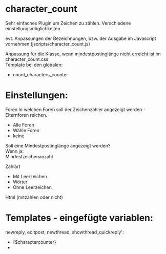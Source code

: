 # character_count
Sehr einfaches Plugin um Zeichen zu zählen.
Verschiedene einstellungsmöglichkeiten. 

evt. Anpassungen der Bezeichnungen, bzw. der Ausgabe im Javascript vornehmen
(jscripts/character_count.js)
    
Anpassung für die Klasse, wenn mindestpostinglänge nicht erreicht ist im character_count.css  
Template bei den globalen:  
- count_characters_counter    

# Einstellungen:
    
Foren
In welchen Foren soll der Zeichenzähler angezeigt werden - Elternforen reichen.   
 - Alle Foren   
 - Wähle Foren    
 - keine    
    
Soll eine Mindestpostinglänge angezeigt werden?   
Wenn ja:    
Mindestzeichenanzahl    
    
    
Zählart   
- Mit Leerzeichen   
- Wörter    
- Ohne Leerzeichen    
    
      
Html (mitzählen oder nicht)  
    
    
# Templates - eingefügte variablen:   

newreply, editpost, newthread, showthread_quickreply':
  - {$charactercounter}   
  - <script type="text/javascript" src="{$mybb->asset_url}/jscripts/count_characters.js"></script>    
